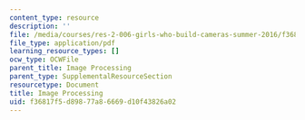 ```yaml
---
content_type: resource
description: ''
file: /media/courses/res-2-006-girls-who-build-cameras-summer-2016/f36817f5d89877a86669d10f43826a02_MITRES_2_006SUM16_Olivia.pdf
file_type: application/pdf
learning_resource_types: []
ocw_type: OCWFile
parent_title: Image Processing
parent_type: SupplementalResourceSection
resourcetype: Document
title: Image Processing
uid: f36817f5-d898-77a8-6669-d10f43826a02
---
```


